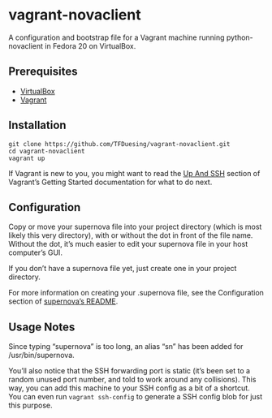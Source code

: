 vagrant-novaclient
==================

A configuration and bootstrap file for a Vagrant machine running python-novaclient in Fedora 20 on VirtualBox.


Prerequisites
-------------

* [VirtualBox](https://www.virtualbox.org)
* [Vagrant](http://www.vagrantup.com)


Installation
------------

	git clone https://github.com/TFDuesing/vagrant-novaclient.git
	cd vagrant-novaclient
	vagrant up

If Vagrant is new to you, you might want to read the [Up And SSH](http://docs.vagrantup.com/v2/getting-started/up.html) section of Vagrant’s Getting Started documentation for what to do next.


Configuration
-------------

Copy or move your supernova file into your project directory (which is most likely this very directory), with or without the dot in front of the file name.  Without the dot, it’s much easier to edit your supernova file in your host computer’s GUI.

If you don’t have a supernova file yet, just create one in your project directory.

For more information on creating your .supernova file, see the Configuration section of [supernova’s README](https://github.com/major/supernova/blob/master/README.md).


Usage Notes
-----------

Since typing “supernova” is too long, an alias “sn” has been added for /usr/bin/supernova.

You’ll also notice that the SSH forwarding port is static (it’s been set to a random unused port number, and told to work around any collisions).  This way, you can add this machine to your SSH config as a bit of a shortcut.  You can even run `vagrant ssh-config` to generate a SSH config blob for just this purpose.
